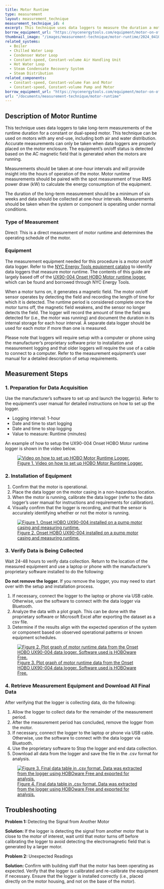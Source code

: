 ```yaml
---
title: Motor Runtime
type: measurement
layout: measurement_technique
measurement_technique_id: 4
excerpt: This technique uses data loggers to measure the duration a motor remains on. This is applicable to any motor including compressor, fan and pump motors.
borrow_equipment_url: "https://nycenergytools.com/equipment/motor-on-off-logger-ux90-004/"
thumbnail_image: "/images/measurement-technique/motor-runtime/2024_0410_motor runtime MT_thumbnail.jpeg"
related_systems:
  - Boiler
  - Chilled Water Loop
  - Condenser Water Loop
  - Constant-speed, Constant-volume Air Handling Unit
  - Hot Water Loop
  - Steam Condensate Recovery System
  - Steam Distribution
related_components:
  - Constant-speed, Constant-volume Fan and Motor
  - Constant-speed, Constant-volume Pump and Motor
borrow_equipment_url: "https://nycenergytools.com/equipment/motor-on-off-logger-ux90-004/"
url: "/documents/measurement-technique/motor-runtime"
---
```


## Description of Motor Runtime

This technique uses data loggers to take long-term measurements of the runtime duration for a constant or dual-speed motor. This technique can be used on motors with any end-use, including both air and water distribution. Accurate measurements can only be taken when data loggers are properly placed on the motor enclosure. The equipment’s on/off status is detected based on the AC magnetic field that is generated when the motors are running.

Measurements should be taken at one-hour intervals and will provide insight into the hours of operation of the motor. Motor runtime measurements should be paired with the spot measurement of true RMS power draw (kW) to calculate the energy consumption of the equipment. 

The duration of the long-term measurement should be a minimum of six weeks and data should be collected at one-hour intervals. Measurements should be taken when the system or component is operating under normal conditions.

### Type of Measurement
Direct: 
This is a direct measurement of motor runtime and determines the operating schedule of the motor.

### Equipment

The measurement equipment needed for this procedure is a motor on/off data logger. Refer to the [NYC Energy Tools equipment catalog](https://nycenergytools.com/equipment/) to identify data loggers that measure motor runtime. The contents of this guide are largely based off of the [UX90-004 Onset HOBO Motor runtime logger](https://nycenergytools.com/equipment/motor-on-off-logger-ux90-004/), which can be found and borrowed through NYC Energy Tools. 

When a motor turns on, it generates a magnetic field. The motor on/off sensor operates by detecting the field and recording the length of time for which it is detected. The runtime period is considered complete once the motor turns off, the magnetic field weakens, and the sensor no longer detects the field. The logger will record the amount of time the field was detected for (i.e., the motor was running) and document the duration in its internal storage for each hour interval. A separate data logger should be used for each motor if more than one is measured. 

Please note that loggers will require setup with a computer or phone using the manufacturer’s proprietary software prior to installation and measurement logging and that older loggers will require the use of a cable to connect to a computer.  Refer to the measurement equipment’s user manual for a detailed description of setup requirements.

## Measurement Steps

### 1. Preparation for Data Acquisition

Use the manufacturer’s software to set up and launch the logger(s). Refer to the equipment’s user manual for detailed instructions on how to set up the logger.

- Logging interval: 1-hour
- Date and time to start logging
- Date and time to stop logging
- Value to measure: Runtime (minutes)

An example of how to setup the UX90-004 Onset HOBO Motor runtime logger is shown in the video below.

<a href="https://www.youtube.com/embed/J472dkp5D3g?si=vlqnvQ-ophL4v08h">
<figure class="figure mb-3 mt-3 mx-auto">
  <img src="/images/measurement-technique/motor-runtime/Motor Runtime Figure 1 Updated.png" class="figure-img img-fluid rounded zoom" alt="Video on how to set up HOBO Motor Runtime Logger.">
  <figcaption class="figure-caption text-left">Figure 1. Video on how to set up HOBO Motor Runtime Logger.</figcaption>
</figure>
</a>

### 2. Installation of Equipment

1. Confirm that the motor is operational.
1. Place the data logger on the motor casing in a non-hazardous location.
1. When the motor is running, calibrate the data logger (refer to the data logger’s user manual for instructions and requirements for calibration).
1. Visually confirm that the logger is recording, and that the sensor is accurately identifying whether or not the motor is running.

<a href="https://www.youtube.com/watch?v=zQBLq7Wonqw">
<figure class="figure mb-3 mt-3 mx-auto">
  <img src="/images/measurement-technique/motor-runtime/Motor Runtime Figure 2 Updated.png" class="figure-img img-fluid rounded zoom" alt="Figure 1. Onset HOBO UX90-004 installed on a pump motor casing and measuring runtime.">
  <figcaption class="figure-caption text-left">Figure 2. Onset HOBO UX90-004 installed on a pump motor casing and measuring runtime.</figcaption>
</figure>
</a>

### 3. Verify Data is Being Collected

Wait 24-48 hours to verify data collection. Return to the location of the measured equipment and use a laptop or phone with the manufacturer’s proprietary software installed to do the following:

<div class="alert alert-warning" role="alert">
  <b>Do not remove the logger.</b> If you remove the logger, you may need to start over with the setup and installation process.
</div>

1. If necessary, connect the logger to the laptop or phone via USB cable. Otherwise, use the software to connect with the data logger via Bluetooth. 
1. Analyze the data with a plot graph. This can be done with the proprietary software or Microsoft Excel after exporting the dataset as a csv file.
1. Determine if the results align with the expected operation of the system or component based on observed operational patterns or known equipment schedules.

<a href="https://www.youtube.com/watch?v=JkNpQ81sdcQ">
<figure class="figure mb-3 mt-3 mx-auto">
  <img src="/images/measurement-technique/motor-runtime/Motor Runtime Figure 3 Updated.png" class="figure-img img-fluid rounded zoom" alt="Figure 2. Plot graph of motor runtime data from the Onset HOBO UX90-004 data logger. Software used is HOBOware Free.">
  <figcaption class="figure-caption text-left">Figure 3. Plot graph of motor runtime data from the Onset HOBO UX90-004 data logger. Software used is HOBOware Free.</figcaption>
</figure>
</a>

### 4. Retrieve Measurement Equipment and Download All Final Data

After verifying that the logger is collecting data, do the following:
1. Allow the logger to collect data for the remainder of the measurement period.
1. After the measurement period has concluded, remove the logger from the motor.
1. If necessary, connect the logger to the laptop or phone via USB cable. Otherwise, use the software to connect with the data logger via Bluetooth. 
1. Use the proprietary software to Stop the logger and end data collection. 
1. Download all data from the logger and save the file in the .csv format for analysis.

<a href="https://www.youtube.com/watch?v=M_ky5lMORBk">
<figure class="figure mb-3 mt-3 mx-auto">
  <img src="/images/measurement-technique/motor-runtime/Motor Runtime Figure 4 Updated.png" class="figure-img img-fluid rounded zoom" alt="Figure 3. Final data table in .csv format. Data was extracted from the logger using HOBOware Free and exported for analysis.">
  <figcaption class="figure-caption text-left">Figure 4. Final data table in .csv format. Data was extracted from the logger using HOBOware Free and exported for analysis.</figcaption>
</figure>
</a>

## Troubleshooting 

<strong>Problem 1: </strong>Detecting the Signal from Another Motor

<div class="alert alert-warning" role="alert">
<strong>Solution: </strong>If the logger is detecting the signal from another motor that is close to the motor of interest, wait until that motor turns off before calibrating the logger to avoid detecting the electromagnetic field that is generated by a larger motor.
</div>

<strong>Problem 2: </strong>Unexpected Readings

<div class="alert alert-warning" role="alert">
<strong>Solution: </strong>Confirm with building staff that the motor has been operating as expected. Verify that the logger is calibrated and re-calibrate the equipment if necessary. Ensure that the logger is installed correctly (i.e., placed directly on the motor housing, and not on the base of the motor).
</div>